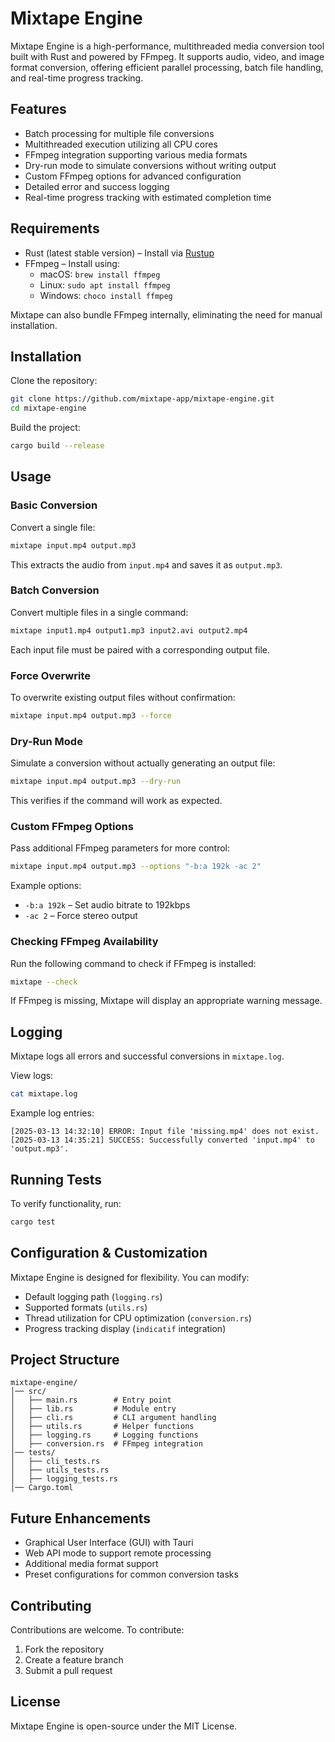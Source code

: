 # Mixtape Engine

Mixtape Engine is a high-performance, multithreaded media conversion tool built with Rust and powered by FFmpeg. It supports audio, video, and image format conversion, offering efficient parallel processing, batch file handling, and real-time progress tracking.

## Features

- Batch processing for multiple file conversions
- Multithreaded execution utilizing all CPU cores
- FFmpeg integration supporting various media formats
- Dry-run mode to simulate conversions without writing output
- Custom FFmpeg options for advanced configuration
- Detailed error and success logging
- Real-time progress tracking with estimated completion time

## Requirements

- Rust (latest stable version) – Install via [Rustup](https://rustup.rs)
- FFmpeg – Install using:
  - macOS: `brew install ffmpeg`
  - Linux: `sudo apt install ffmpeg`
  - Windows: `choco install ffmpeg`

Mixtape can also bundle FFmpeg internally, eliminating the need for manual installation.

## Installation

Clone the repository:

```sh
git clone https://github.com/mixtape-app/mixtape-engine.git
cd mixtape-engine
```

Build the project:

```sh
cargo build --release
```

## Usage

### Basic Conversion

Convert a single file:

```sh
mixtape input.mp4 output.mp3
```

This extracts the audio from `input.mp4` and saves it as `output.mp3`.

### Batch Conversion

Convert multiple files in a single command:

```sh
mixtape input1.mp4 output1.mp3 input2.avi output2.mp4
```

Each input file must be paired with a corresponding output file.

### Force Overwrite

To overwrite existing output files without confirmation:

```sh
mixtape input.mp4 output.mp3 --force
```

### Dry-Run Mode

Simulate a conversion without actually generating an output file:

```sh
mixtape input.mp4 output.mp3 --dry-run
```

This verifies if the command will work as expected.

### Custom FFmpeg Options

Pass additional FFmpeg parameters for more control:

```sh
mixtape input.mp4 output.mp3 --options "-b:a 192k -ac 2"
```

Example options:

- `-b:a 192k` – Set audio bitrate to 192kbps
- `-ac 2` – Force stereo output

### Checking FFmpeg Availability

Run the following command to check if FFmpeg is installed:

```sh
mixtape --check
```

If FFmpeg is missing, Mixtape will display an appropriate warning message.

## Logging

Mixtape logs all errors and successful conversions in `mixtape.log`.

View logs:

```sh
cat mixtape.log
```

Example log entries:

```
[2025-03-13 14:32:10] ERROR: Input file 'missing.mp4' does not exist.
[2025-03-13 14:35:21] SUCCESS: Successfully converted 'input.mp4' to 'output.mp3'.
```

## Running Tests

To verify functionality, run:

```sh
cargo test
```

## Configuration & Customization

Mixtape Engine is designed for flexibility. You can modify:

- Default logging path (`logging.rs`)
- Supported formats (`utils.rs`)
- Thread utilization for CPU optimization (`conversion.rs`)
- Progress tracking display (`indicatif` integration)

## Project Structure

```
mixtape-engine/
│── src/
│   ├── main.rs        # Entry point
│   ├── lib.rs         # Module entry
│   ├── cli.rs         # CLI argument handling
│   ├── utils.rs       # Helper functions
│   ├── logging.rs     # Logging functions
│   ├── conversion.rs  # FFmpeg integration
│── tests/
│   ├── cli_tests.rs
│   ├── utils_tests.rs
│   ├── logging_tests.rs
│── Cargo.toml
```

## Future Enhancements

- Graphical User Interface (GUI) with Tauri
- Web API mode to support remote processing
- Additional media format support
- Preset configurations for common conversion tasks

## Contributing

Contributions are welcome. To contribute:

1. Fork the repository
2. Create a feature branch
3. Submit a pull request

## License

Mixtape Engine is open-source under the MIT License.
